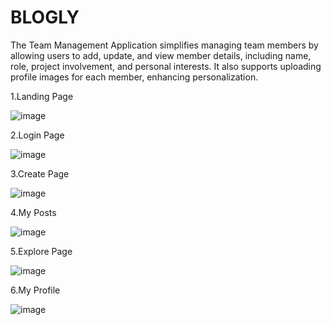 # BLOGLY

The Team Management Application simplifies managing team members by allowing users to add, update, and view member details, including name, role, project involvement, and personal interests. It also supports uploading profile images for each member, enhancing personalization.

1.Landing Page

![image](https://github.com/user-attachments/assets/eae743db-20e5-4bf9-8a83-5c9b20b0be87)

2.Login Page

![image](https://github.com/user-attachments/assets/d30447c4-431b-45ae-8008-4f8ec51afd6f)

3.Create Page

![image](https://github.com/user-attachments/assets/96604e1b-46d4-4d2c-89da-745f86f2758b)

4.My Posts

![image](https://github.com/user-attachments/assets/2b9eb772-9ad1-48b0-91b9-813f4c72ae6e)

5.Explore Page

![image](https://github.com/user-attachments/assets/3b35e837-263e-4754-97b9-aa3b6501c0cb)

6.My Profile

![image](https://github.com/user-attachments/assets/72f47907-0c7a-474d-8bef-c68120bb945e)

